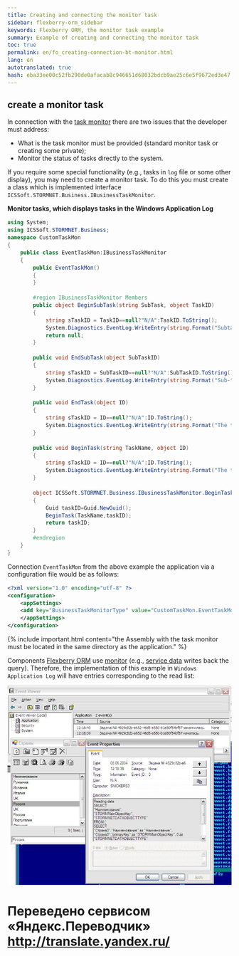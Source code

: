 ```yaml
--- 
title: Creating and connecting the monitor task 
sidebar: flexberry-orm_sidebar 
keywords: Flexberry ORM, the monitor task example 
summary: Example of creating and connecting the monitor task 
toc: true 
permalink: en/fo_creating-connection-bt-monitor.html 
lang: en 
autotranslated: true 
hash: eba33ee00c52fb290de0afacab8c946651d68032bdcb9ae25c6e5f9672ed3e47 
--- 
```


## create a monitor task 

In connection with the [task monitor](fo_business-task-monitor.html) there are two issues that the developer must address: 

* What is the task monitor must be provided (standard monitor task or creating some private); 
* Monitor the status of tasks directly to the system. 

If you require some special functionality (e.g., tasks in `log` file or some other display), you may need to create a monitor task. To do this you must create a class which is implemented interface `ICSSoft.STORMNET.Business.IBusinessTaskMonitor`. 

**Monitor tasks, which displays tasks in the Windows Application Log** 

```csharp
using System;
using ICSSoft.STORMNET.Business;
namespace CustomTaskMon
{
	public class EventTaskMon:IBusinessTaskMonitor
	{
		public EventTaskMon()
		{
		}

		#region IBusinessTaskMonitor Members
		public object BeginSubTask(string SubTask, object TaskID)
		{
			string sTaskID = TaskID==null?"N/A":TaskID.ToString();
			System.Diagnostics.EventLog.WriteEntry(string.Format("Subtask task number {0} started.", sTaskID), SubTask);
			return null;
		}

		public void EndSubTask(object SubTaskID)
		{
			string sTaskID = SubTaskID==null?"N/A":SubTaskID.ToString();
			System.Diagnostics.EventLog.WriteEntry(string.Format("Sub-task {0} ended.", sTaskID), "");
		}

		public void EndTask(object ID)
		{
			string sTaskID = ID==null?"N/A":ID.ToString();
			System.Diagnostics.EventLog.WriteEntry(string.Format("The task {0} ended.", sTaskID), "");
		}

		public void BeginTask(string TaskName, object ID)
		{
			string sTaskID = ID==null?"N/A":ID.ToString();
			System.Diagnostics.EventLog.WriteEntry(string.Format("The task {0} started.", sTaskID), TaskName);
		}

		object ICSSoft.STORMNET.Business.IBusinessTaskMonitor.BeginTask(string TaskName)
		{
			Guid taskID=Guid.NewGuid();
			BeginTask(TaskName,taskID);
			return taskID;
		}
		#endregion
	}
}
``` 

Connection `EventTaskMon` from the above example the application via a configuration file would be as follows: 

```xml
<?xml version="1.0" encoding="utf-8" ?>
<configuration>
	<appSettings>
	<add key="BusinessTaskMonitorType" value="CustomTaskMon.EventTaskMon, CustomTaskMon, Version=1.0.0.1, Culture=neutral, PublicKeyToken=null"/>
	</appSettings>
</configuration>
``` 

{% include important.html content="the Assembly with the task monitor must be located in the same directory as the application." %} 

Components [Flexberry ORM](fo_flexberry-orm.html) use [monitor](fo_business-task-monitor.html) (e.g., [service data](fo_data-service.html) writes back the query). Therefore, the implementation of this example in `Windows Application Log` will have entries corresponding to the read list: 

![](/images/pages/products/flexberry-orm/business-task-monitor/business-task-monitor.jpg) 



 # Переведено сервисом «Яндекс.Переводчик» http://translate.yandex.ru/
